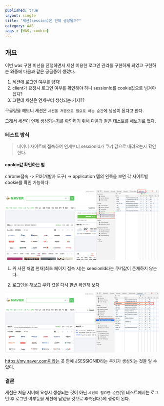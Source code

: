 ```yaml
---
published: true
layout: single
title: "세션(session)은 언제 생성될까?"
category: WAS
tags : [WAS, cookie]
---
```


## 개요

이번 was 구현 미션을 진행하면서 세션 이용한 로그인 관리를 구현하게 되었고 구현하는 와중에 다음과 같은 궁금증이 생겼다.

1. 세션에 로그인 여부를 담자!
2. client가 요청시 로그인 여부를 확인해야 하니 sessionId를 cookie값으로 넘겨야 겠지?
3. 그런데 세션은 언제부터 생성되는 거지??

구글링을 해보니 세션은 `세션을 처음으로 필요로 하는 순간`에 생성이 된다고 한다.

그래서 세션이 언제 생성되는지를 확인하기 위해 다음과 같은 테스트를 해보기로 했다.

### 테스트 방식

> 네이버 사이트에 접속하여 언제부터 sessionId가 쿠키 값으로 내려오는지 확인한다.

#### cookie값 확인하는 법

chrome접속 -> F12(개발자 도구) -> application 탭의 왼쪽을 보면 각 사이트별 cookie를 확인 가능하다.

![connect](/image/2019-09-27-session/image-1.png)

1. 위 사진 처럼 현재(최초 페이지 접속 시)는 seesionId라는 쿠키값이 존재하지 않는다.

2. 로그인을 해보고 쿠키 값을 다시 한번 확인해 보자

![connect](/image/2019-09-27-session/image-2.png)

https://my.naver.com이라는 곳 안에 JSESSIONID라는 쿠키가 생성되는 것을 알 수 있다.


### 결론

세션은 처음 서버에 요청시 생성되는 것이 아닌 `세션이 필요한 순간`(위 테스트에서는 로그인 후 로그인 여부등을 세션에 담았을 것으로 추측된다.)에 생성이 된다.